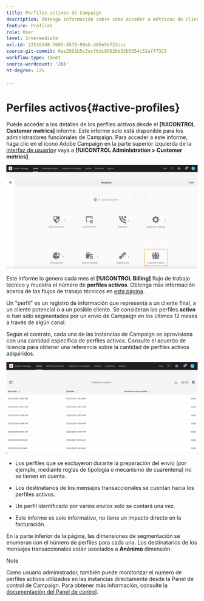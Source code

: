 ```yaml
---
title: Perfiles activos de Campaign
description: Obtenga información sobre cómo acceder a métricas de clientes y perfiles activos
feature: Profiles
role: User
level: Intermediate
exl-id: 22516348-7695-4579-99eb-480e5b723ccc
source-git-commit: 0ae2501b5c3ecf6dc9562bb53b5354c52aff7323
workflow-type: tm+mt
source-wordcount: '266'
ht-degree: 12%

---
```


# Perfiles activos{#active-profiles}

Puede acceder a los detalles de los perfiles activos desde el **[!UICONTROL Customer metrics]** informe. Este informe solo está disponible para los administradores funcionales de Campaign. Para acceder a este informe, haga clic en el icono Adobe Campaign en la parte superior izquierda de la [interfaz de usuario](../../start/using/interface-description.md#advanced-menu)y vaya a **[!UICONTROL Administration > Customer metrics]**.

![](assets/audience_customer_metrics.png)

Este informe lo genera cada mes el **[!UICONTROL Billing]** flujo de trabajo técnico y muestra el número de **perfiles activos**. Obtenga más información acerca de los flujos de trabajo técnicos en [esta página](../../administration/using/technical-workflows.md).

Un &quot;perfil&quot; es un registro de información que representa a un cliente final, a un cliente potencial o a un posible cliente. Se consideran los perfiles **activo** si han sido segmentados por un envío de Campaign en los últimos 12 meses a través de algún canal.

Según el contrato, cada una de las instancias de Campaign se aprovisiona con una cantidad específica de perfiles activos. Consulte el acuerdo de licencia para obtener una referencia sobre la cantidad de perfiles activos adquiridos.

![](assets/audience_active_profiles_list.png)



* Los perfiles que se excluyeron durante la preparación del envío (por ejemplo, mediante reglas de tipología o mecanismo de cuarentena) no se tienen en cuenta.

* Los destinatarios de los mensajes transaccionales se cuentan hacia los perfiles activos.

* Un perfil identificado por varios envíos solo se contará una vez.

* Este informe es solo informativo, no tiene un impacto directo en la facturación.

En la parte inferior de la página, las dimensiones de segmentación se enumeran con el número de perfiles para cada una. Los destinatarios de los mensajes transaccionales están asociados a **Anónimo** dimensión.

>[!NOTE]
>
>Como usuario administrador, también puede monitorizar el número de perfiles activos utilizados en las instancias directamente desde la Panel de control de Campaign. Para obtener más información, consulte la [documentación del Panel de control](https://experienceleague.adobe.com/docs/control-panel/using/performance-monitoring/active-profiles-monitoring.html?lang=es).
